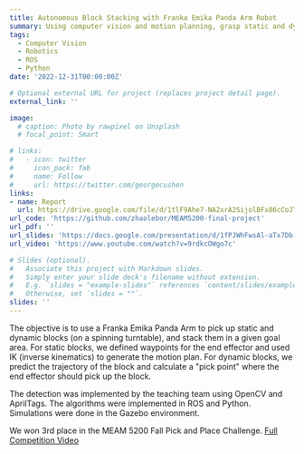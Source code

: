 ```yaml
---
title: Autonomous Block Stacking with Franka Emika Panda Arm Robot
summary: Using computer vision and motion planning, grasp static and dynamic blocks and stack them on top with precision.
tags:
  - Computer Vision
  - Robotics
  - ROS
  - Python
date: '2022-12-31T00:00:00Z'

# Optional external URL for project (replaces project detail page).
external_link: ''

image:
  # caption: Photo by rawpixel on Unsplash
  # focal_point: Smart

# links:
#   - icon: twitter
#     icon_pack: fab
#     name: Follow
#     url: https://twitter.com/georgecushen
links:
- name: Report
  url: https://drive.google.com/file/d/1tlF9Ahe7-NA2xrA2SijolBFx86cCoJTy/view?usp=sharing
url_code: 'https://github.com/zhaolebor/MEAM5200-final-project'
url_pdf: ''
url_slides: 'https://docs.google.com/presentation/d/1fPJWhFwsAl-aTx7Db-deHP18ploWAS1nkb_QIq3bPYI/edit?usp=sharing'
url_video: 'https://www.youtube.com/watch?v=9rdkcOWgo7c'

# Slides (optional).
#   Associate this project with Markdown slides.
#   Simply enter your slide deck's filename without extension.
#   E.g. `slides = "example-slides"` references `content/slides/example-slides.md`.
#   Otherwise, set `slides = ""`.
slides: ''
---
```


The objective is to use a Franka Emika Panda Arm to pick up static and dynamic blocks (on a spinning turntable), and stack them in a given goal area. For static blocks, we defined waypoints for the end effector and used IK (inverse kinematics) to generate the motion plan. For dynamic blocks, we predict the trajectory of the block and calculate a "pick point" where the end effector should pick up the block.

The detection was implemented by the teaching team using OpenCV and AprilTags. The algorithms were implemented in ROS and Python. Simulations were done in the Gazebo environment.

We won 3rd place in the MEAM 5200 Fall Pick and Place Challenge. [Full Competition Video](https://www.youtube.com/watch?v=oD3afyBBPv8)
